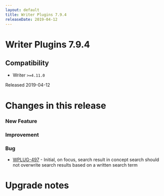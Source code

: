 ```yaml
---
layout: default
title: Writer Plugins 7.9.4
releaseDate: 2019-04-12
---
```

<div class="jumbotron">
    <h1>Writer Plugins 7.9.4</h1>
    <h2>Compatibility</h2>
    <ul>
        <li>Writer <code>>=4.11.0</code></li>
    </ul>
</div>

Released 2019-04-12

 

# Changes in this release  


### New Feature 



### Improvement 



### Bug 

 * [WPLUG-497](https://jira.infomaker.se/browse/WPLUG-497) - Initial, on focus, search result in concept search should not overwrite search results based on a written search term 




# Upgrade notes  
           

